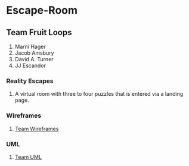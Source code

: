 # Escape-Room

## Team Fruit Loops
1. Marni Hager
1. Jacob Amsbury
1. David A. Turner
1. JJ Escandor

### Reality Escapes
1. A virtual room with three to four puzzles that is entered via a landing page.

### Wireframes

1. [Team Wireframes](https://github.com/The-Fruit-Loops-Consortium/Escape-Room/blob/working/TeamFruitLoops%20WireFrame.pdf)

### UML
1. [Team UML](https://github.com/The-Fruit-Loops-Consortium/Escape-Room/blob/working/TeamFruitLoops%20-%20UML.pdf)
